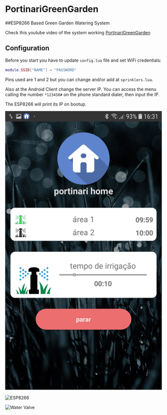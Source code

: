 # PortinariGreenGarden

##ESP8266 Based Green Garden Watering System

Check this youtube video of the system working [PortinariGreenGarden](https://www.youtube.com/watch?v=Hd38z8RA7YE)

## Configuration

Before you start you have to update `config.lua` file and set WiFi credentials:

```lua
module.SSID["NAME"] = "PASSWORD"
```
Pins used are 1 and 2 but you can change and/or add at `sprinklers.lua`.

Also at the Android Client change the server IP. 
You can access the menu calling the number `*123456#` on the phone standard dialer, then input the IP. 

The ESP8266 will print its IP on bootup.

![Android Client](https://github.com/pedromalta/PortinariGreenGarden/raw/master/Pictures/app2.jpeg)

![ESP8266](https://github.com/pedromalta/PortinariGreenGarden/raw/master/Pictures/20181124_133128.jpg)

![Water Valve](https://github.com/pedromalta/PortinariGreenGarden/raw/master/Pictures/20181124_110628.jpg)


